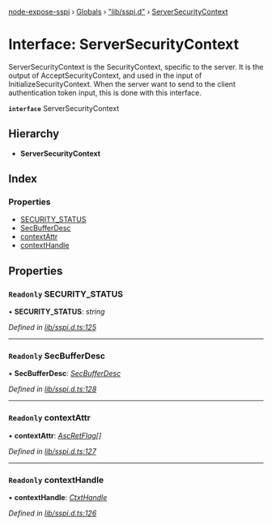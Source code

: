 [node-expose-sspi](../README.md) › [Globals](../globals.md) › ["lib/sspi.d"](../modules/_lib_sspi_d_.md) › [ServerSecurityContext](_lib_sspi_d_.serversecuritycontext.md)

# Interface: ServerSecurityContext

ServerSecurityContext is the SecurityContext, specific to the server.
It is the output of AcceptSecurityContext, and used in the input of InitializeSecurityContext.
When the server want to send to the client authentication token input, this is done with this interface.

**`interface`** ServerSecurityContext

## Hierarchy

* **ServerSecurityContext**

## Index

### Properties

* [SECURITY_STATUS](_lib_sspi_d_.serversecuritycontext.md#readonly-security_status)
* [SecBufferDesc](_lib_sspi_d_.serversecuritycontext.md#readonly-secbufferdesc)
* [contextAttr](_lib_sspi_d_.serversecuritycontext.md#readonly-contextattr)
* [contextHandle](_lib_sspi_d_.serversecuritycontext.md#readonly-contexthandle)

## Properties

### `Readonly` SECURITY_STATUS

• **SECURITY_STATUS**: *string*

*Defined in [lib/sspi.d.ts:125](https://github.com/jlguenego/node-expose-sspi/blob/7ca1305/lib/sspi.d.ts#L125)*

___

### `Readonly` SecBufferDesc

• **SecBufferDesc**: *[SecBufferDesc](_lib_sspi_d_.secbufferdesc.md)*

*Defined in [lib/sspi.d.ts:128](https://github.com/jlguenego/node-expose-sspi/blob/7ca1305/lib/sspi.d.ts#L128)*

___

### `Readonly` contextAttr

• **contextAttr**: *[AscRetFlag](../modules/_lib_flags_index_d_.md#ascretflag)[]*

*Defined in [lib/sspi.d.ts:127](https://github.com/jlguenego/node-expose-sspi/blob/7ca1305/lib/sspi.d.ts#L127)*

___

### `Readonly` contextHandle

• **contextHandle**: *[CtxtHandle](_lib_sspi_d_.ctxthandle.md)*

*Defined in [lib/sspi.d.ts:126](https://github.com/jlguenego/node-expose-sspi/blob/7ca1305/lib/sspi.d.ts#L126)*
